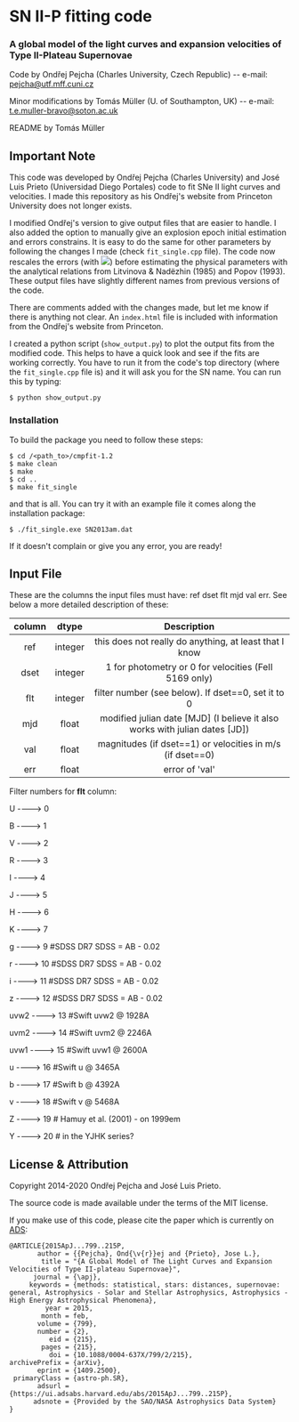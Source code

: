# SN II-P fitting code
### A global model of the light curves and expansion velocities of Type II-Plateau Supernovae

Code by Ondřej Pejcha (Charles University, Czech Republic) -- e-mail: pejcha@utf.mff.cuni.cz

Minor modifications by Tomás Müller (U. of Southampton, UK) -- e-mail: t.e.muller-bravo@soton.ac.uk

README by Tomás Müller


## Important Note

This code was developed by Ondřej Pejcha (Charles University) and José Luis Prieto (Universidad Diego Portales) code to fit SNe II light curves
and velocities. I made this repository as his Ondřej's website from Princeton University does not longer exists.

I modified Ondřej's version to give output files that are easier to handle. I also added the option to manually 
give an explosion epoch initial estimation and errors constrains. It is easy to do the same for other parameters 
by following the changes I made (check `fit_single.cpp` file). The code now rescales the errors (with <img src="https://latex.codecogs.com/gif.latex?\chi^2"/>) 
before estimating the physical parameters with the analytical relations from Litvinova & Nadëzhin (1985) and Popov (1993). 
These output files have slightly different names from previous versions of the code.

There are comments added with the changes made, but let me know if there is anything not clear.
An `index.html` file is included with information from the Ondřej's website from Princeton.

I created a python script (`show_output.py`) to plot the output fits from the modified code. This
helps to have a quick look and see if the fits are working correctly. You have to run it from the
code's top directory (where the `fit_single.cpp` file is) and it will ask you for the SN name. 
You can run this by typing:

```
$ python show_output.py
```

### Installation 

To build the package you need to follow these steps:

```
$ cd /<path_to>/cmpfit-1.2
$ make clean
$ make
$ cd ..
$ make fit_single
```

and that is all. You can try it with an example file it comes along the installation package:

```
$ ./fit_single.exe SN2013am.dat
```

If it doesn't complain or give you any error, you are ready!

## Input File 

These are the columns the input files must have: ref dset flt mjd val err. See below a more detailed description of these:

| column  |  dtype   |                           Description                      	          |
|:-------:|:--------:|:--------------------------------------------------------------------------:|
|  ref 	  |  integer |this does not really do anything, at least that I know                      |
|  dset	  |  integer |1 for photometry or 0 for velocities (FeII 5169 only)	                  |
|  flt 	  |  integer |filter number (see below). If dset==0, set it to 0                          |
|  mjd 	  |   float  |modified julian date [MJD] (I believe it also works with julian dates [JD]) |
|  val 	  |   float  |magnitudes (if dset==1) or velocities in m/s (if dset==0)                   |
|  err 	  |   float  |error of 'val'                                                              |


Filter numbers for **flt** column:

U ----> 0

B ----> 1

V ----> 2

R ----> 3

I ----> 4

J ----> 5

H ----> 6

K ----> 7

g ----> 9 #SDSS DR7 SDSS = AB - 0.02

r ----> 10 #SDSS DR7 SDSS = AB - 0.02

i ----> 11 #SDSS DR7 SDSS = AB - 0.02

z ----> 12 #SDSS DR7 SDSS = AB - 0.02

uvw2 ----> 13 #Swift uvw2 @ 1928A

uvm2 ----> 14 #Swift uvm2 @ 2246A

uvw1 ----> 15 #Swift uvw1 @ 2600A

u ----> 16 #Swift u    @ 3465A

b ----> 17 #Swift b    @ 4392A

v ----> 18 #Swift v    @ 5468A

Z ----> 19 # Hamuy et al. (2001) - on 1999em

Y ----> 20 # in the YJHK series?


## License & Attribution

Copyright 2014-2020 Ondřej Pejcha and José Luis Prieto.

The source code is made available under the terms of the MIT license.

If you make use of this code, please cite the paper which is currently on [ADS](https://ui.adsabs.harvard.edu/abs/2015ApJ...799..215P/abstract):

```
@ARTICLE{2015ApJ...799..215P,
       author = {{Pejcha}, Ond{\v{r}}ej and {Prieto}, Jose L.},
        title = "{A Global Model of The Light Curves and Expansion Velocities of Type II-plateau Supernovae}",
      journal = {\apj},
     keywords = {methods: statistical, stars: distances, supernovae: general, Astrophysics - Solar and Stellar Astrophysics, Astrophysics - High Energy Astrophysical Phenomena},
         year = 2015,
        month = feb,
       volume = {799},
       number = {2},
          eid = {215},
        pages = {215},
          doi = {10.1088/0004-637X/799/2/215},
archivePrefix = {arXiv},
       eprint = {1409.2500},
 primaryClass = {astro-ph.SR},
       adsurl = {https://ui.adsabs.harvard.edu/abs/2015ApJ...799..215P},
      adsnote = {Provided by the SAO/NASA Astrophysics Data System}
}
```


